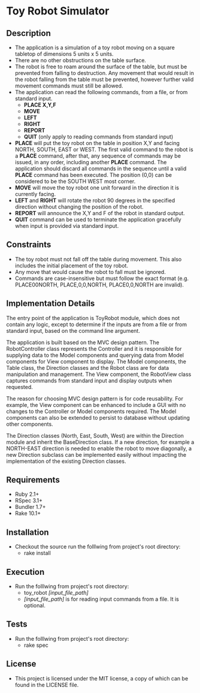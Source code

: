 Toy Robot Simulator
===================

Description
-----------
- The application is a simulation of a toy robot moving on a square tabletop of dimensions 5 units x 5 units.
- There are no other obstructions on the table surface.
- The robot is free to roam around the surface of the table, but must be prevented from falling to destruction. Any movement that would result in the robot falling from the table must be prevented, however further valid movement commands must still be allowed.
- The application can read the following commands, from a file, or from standard input. 
  - **PLACE X,Y,F**
  - **MOVE**
  - **LEFT**
  - **RIGHT**
  - **REPORT**
  - **QUIT** (only apply to reading commands from standard input)
- **PLACE** will put the toy robot on the table in position X,Y and facing NORTH, SOUTH, EAST or WEST. The first valid command to the robot is a **PLACE** command, after that, any sequence of commands may be issued, in any order, including another **PLACE** command. The application should discard all commands in the sequence until a valid **PLACE** command has been executed. The position (0,0) can be considered to be the SOUTH WEST most corner.
- **MOVE** will move the toy robot one unit forward in the direction it is currently facing.
- **LEFT** and **RIGHT** will rotate the robot 90 degrees in the specified direction without changing the position of the robot.
- **REPORT** will announce the X,Y and F of the robot in standard output.
- **QUIT** command can be used to terminate the application gracefully when input is provided via standard input.

Constraints
-----------
- The toy robot must not fall off the table during movement. This also includes the initial placement of the toy robot.
- Any move that would cause the robot to fall must be ignored.
- Commands are case-insensitive but must follow the exact format (e.g. PLACE00NORTH, PLACE,0,0,NORTH, PLACE0,0,NORTH are invalid).

Implementation Details
----------------------
The entry point of the application is ToyRobot module, which does not contain any logic, except to determine if the inputs are from a file or from standard input, based on the command line argument. 

The application is built based on the MVC design pattern. The RobotController class represents the Controller and it is responsible for supplying data to the Model components and querying data from Model components for View component to display. The Model components, the Table class, the Direction classes and the Robot class are for data manipulation and management. The View component, the RobotView class captures commands from standard input and display outputs when requested.

The reason for choosing MVC design pattern is for code reusability. For example, the View component can be enhanced to include a GUI with no changes to the Controller or Model components required. The Model components can also be extended to persist to database without updating other components.

The Direction classes (North, East, South, West) are within the Direction module and inherit the BaseDirection class. If a new direction, for example a NORTH-EAST direction is needed to enable the robot to move diagonally, a new Direction subclass can be implemented easily without impacting the implementation of the existing Direction classes.

Requirements
------------
- Ruby 2.1+
- RSpec 3.1+
- Bundler 1.7+
- Rake 10.1+

Installation
------------
- Checkout the source run the folllwing from project's root directory:
  - rake install

Execution
---------
- Run the folllwing from project's root directory:
  - toy_robot *[input_file_path]*
  - *[input_file_path]* is for reading input commands from a file. It is optional.

Tests
---------
- Run the folllwing from project's root directory:
  - rake spec

License
---------
- This project is licensed under the MIT license, a copy of which can be found in the LICENSE file.